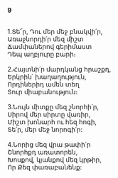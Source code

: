 **9**

\
1.Տե՜ր, Դու մեր մեջ բնակվի՛ր,\
 Առաջնորդի՛ր մեզ միշտ\
 Ճամփաներով գերիմաստ\
 Դեպ աղբյուրը բարի։\
\
2.Հայտնի՛ր մարդկանց հրաշքդ,\
 Երկրին՝ խաղաղություն,\
 Որդիներիդ ամեն տեղ\
 Տուր միաբանություն։\
\
3.Նույն միտքը մեզ շնորհի՛ր,\
 Սիրով մեր սիրտը վառիր,\
 Միշտ խոնարհ ու հեզ հոգի,\
 Տե՛ր, մեր մեջ նորոգի՛ր:\
\
4.Նորից մեզ վրա թափի՛ր\
 Շնորհքդ առատորեն,\
 Խոսքով, կյանքով մեզ կրթիր,\
 Որ Քեզ փառաբանենք:
